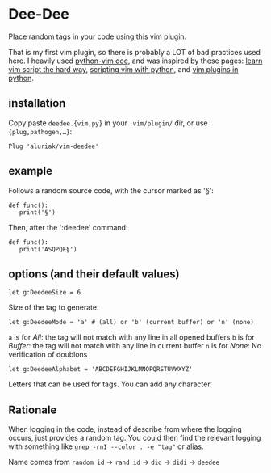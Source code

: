 # Dee-Dee
Place random tags in your code using this vim plugin.

That is my first vim plugin, so there is probably a LOT of bad practices used here.
I heavily used [python-vim doc](http://vimdoc.sourceforge.net/htmldoc/if_pyth.html#python-vim), and was inspired by these pages:
[learn vim script the hard way](http://learnvimscriptthehardway.stevelosh.com/chapters/43.html),
[scripting vim with python](http://orestis.gr/blog/2008/08/10/scripting-vim-with-python/), and
[vim plugins in python](http://www.terminally-incoherent.com/blog/2013/05/06/vriting-vim-plugins-in-python/).


## installation
Copy paste `deedee.{vim,py}` in your `.vim/plugin/` dir, or use `{plug,pathogen,…}`:

    Plug 'aluriak/vim-deedee'


## example
Follows a random source code, with the cursor marked as '§':

    def func():
       print('§')

Then, after the ':deedee' command:


    def func():
       print('ASQPQE§')


## options (and their default values)

    let g:DeedeeSize = 6

Size of the tag to generate.

    let g:DeedeeMode = 'a' # (all) or 'b' (current buffer) or 'n' (none)

`a` is for *All*: the tag will not match with any line in all opened buffers
`b` is for *Buffer*: the tag will not match with any line in current buffer
`n` is for *None*: No verification of doublons

    let g:DeedeeAlphabet = 'ABCDEFGHIJKLMNOPQRSTUVWXYZ'

Letters that can be used for tags. You can add any character.


## Rationale
When logging in the code, instead of describe from where the logging occurs, just provides a random tag.
You could then find the relevant logging with something like `grep -rnI --color . -e "tag"` or [alias](https://github.com/Aluriak/dotfiles/blob/master/functions.sh#L73).


Name comes from `random id` -> `rand id` -> `did` -> `didi` -> `deedee`
